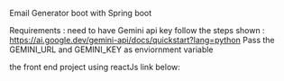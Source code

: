 Email Generator boot with Spring boot

Requirements : need to have Gemini api key 
follow the steps shown : https://ai.google.dev/gemini-api/docs/quickstart?lang=python
Pass the GEMINI_URL and GEMINI_KEY as enviornment variable

the front end project using reactJs link below:


